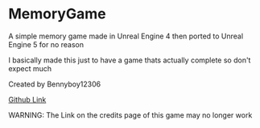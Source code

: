 # MemoryGame
A simple memory game made in Unreal Engine 4 then ported to Unreal Engine 5 for no reason

I basically made this just to have a game thats actually complete so don't expect much

Created by Bennyboy12306

[Github Link](https://github.com/Bennyboy12306)

WARNING: The Link on the credits page of this game may no longer work
